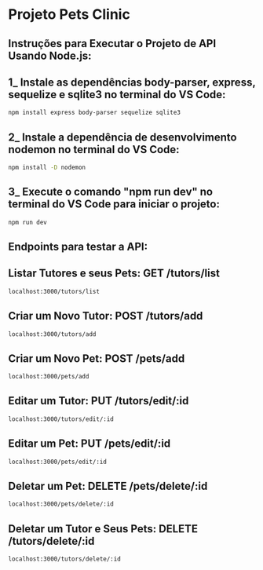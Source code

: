 # Projeto Pets Clinic
## Instruções para Executar o Projeto de API Usando Node.js:
## 1_ Instale as dependências body-parser, express, sequelize e sqlite3 no terminal do VS Code:
```bash 
npm install express body-parser sequelize sqlite3
```
## 2_ Instale a dependência de desenvolvimento nodemon no terminal do VS Code:
```bash 
npm install -D nodemon
```
## 3_ Execute o comando "npm run dev" no terminal do VS Code para iniciar o projeto:
```bash 
npm run dev
```

## Endpoints para testar a API:
## Listar Tutores e seus Pets: GET /tutors/list
```bash 
localhost:3000/tutors/list
```
## Criar um Novo Tutor: POST /tutors/add
```bash 
localhost:3000/tutors/add
```
## Criar um Novo Pet: POST /pets/add
```bash 
localhost:3000/pets/add
```
## Editar um Tutor: PUT /tutors/edit/:id
```bash 
localhost:3000/tutors/edit/:id
```
## Editar um Pet: PUT /pets/edit/:id
```bash 
localhost:3000/pets/edit/:id
```
## Deletar um Pet: DELETE /pets/delete/:id
```bash 
localhost:3000/pets/delete/:id
```
## Deletar um Tutor e Seus Pets: DELETE /tutors/delete/:id
```bash 
localhost:3000/tutors/delete/:id
```

